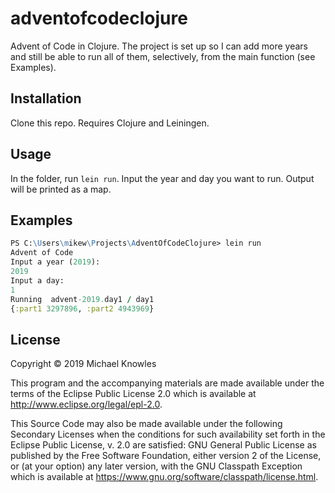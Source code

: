 # adventofcodeclojure

Advent of Code in Clojure.  The project is set up so I can add more years and still be able to run all of them, selectively, from the main function (see Examples).

## Installation

Clone this repo.  Requires Clojure and Leiningen.

## Usage

In the folder, run `lein run`.  Input the year and day you want to run.  Output will be printed as a map.

## Examples

```clojure
PS C:\Users\mikew\Projects\AdventOfCodeClojure> lein run
Advent of Code
Input a year (2019):
2019
Input a day:
1
Running  advent-2019.day1 / day1
{:part1 3297896, :part2 4943969}
```

## License

Copyright © 2019 Michael Knowles

This program and the accompanying materials are made available under the
terms of the Eclipse Public License 2.0 which is available at
http://www.eclipse.org/legal/epl-2.0.

This Source Code may also be made available under the following Secondary
Licenses when the conditions for such availability set forth in the Eclipse
Public License, v. 2.0 are satisfied: GNU General Public License as published by
the Free Software Foundation, either version 2 of the License, or (at your
option) any later version, with the GNU Classpath Exception which is available
at https://www.gnu.org/software/classpath/license.html.
